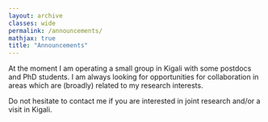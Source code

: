 ```yaml
---
layout: archive
classes: wide
permalink: /announcements/
mathjax: true
title: "Announcements"
---
```


At the moment I am operating a small group in Kigali with some postdocs and PhD students. I am always looking for opportunities for collaboration in areas which are (broadly) related to my research interests.

Do not hesitate to contact me if you are interested in joint research and/or a visit in Kigali.  

<!-- ## Summer school August 2024

From August 12 to August 23, 2024, we are organizing in Kigali the Summer Schoool A-PIC 24: **Probability, Information, Combinatorics** (in **Africa**). See the
[website](https://www.uni-frankfurt.de/147012250/A_PIC_24) for the details and instructions to apply.

## Position calls

At the moment there are two open calls for DAAD postdoc positions with the deadline of April 7, 2023. See below for details:
* [Postdoc in algebra and learning theory.](files/postdoc_call_algebra.pdf)
* [Postdoc in learning theory.](files/postdoc_call_learning.pdf)
-->


<!-- This is a comment -->